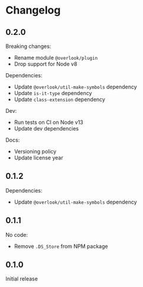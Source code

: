 # Changelog

## 0.2.0

Breaking changes:

* Rename module `@overlook/plugin`
* Drop support for Node v8

Dependencies:

* Update `@overlook/util-make-symbols` dependency
* Update `is-it-type` dependency
* Update `class-extension` dependency

Dev:

* Run tests on CI on Node v13
* Update dev dependencies

Docs:

* Versioning policy
* Update license year

## 0.1.2

Dependencies:

* Update `@overlook/util-make-symbols` dependency

## 0.1.1

No code:

* Remove `.DS_Store` from NPM package

## 0.1.0

Initial release
